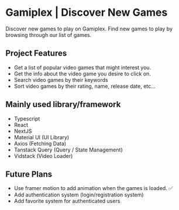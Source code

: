 <h1>Gamiplex | Discover New Games</h1>
<p>Discover new games to play on Gamiplex. Find new games to play by browsing through our list of games.</p>

<h2>Project Features</h2>
<ul>
  <li>Get a list of popular video games that might interest you.</li>
  <li>Get the info about the video game you desire to click on.</li>
  <li>Search video games by their keywords</li>
  <li>Sort video games by their rating, name, release date, etc...</li>
</ul>

<h2>Mainly used library/framework</h2>
<ul>
  <li>Typescript</li>
  <li>React</li>
  <li>NextJS</li>
  <li>Material UI (UI Library)</li>
  <li>Axios (Fetching Data)</li>
  <li>Tanstack Query (Query / State Management)</li>
  <li>Vidstack (Video Loader)</li>
</ul>

<h2>Future Plans</h2>
<ul>
  <li>Use framer motion to add animation when the games is loaded. ✅</li>
  <li>Add authentication system (login/registration system)</li>
  <li>Add favorite system for authenticated users</li>
</ul>

